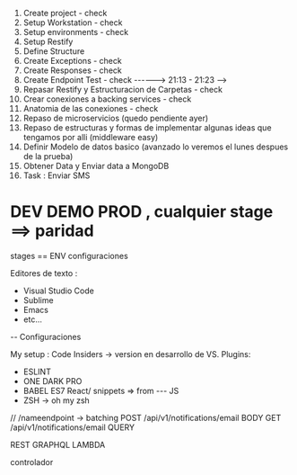1. Create project - check 
2. Setup Workstation - check
3. Setup environments - check
4. Setup Restify
5. Define Structure
6. Create Exceptions - check
7. Create Responses - check
8. Create Endpoint Test - check
------>
21:13 - 21:23 --> 
9. Repasar Restify y Estructuracion de Carpetas - check
10. Crear conexiones a backing services - check
11. Anatomia de las conexiones - check
12. Repaso de microservicios (quedo pendiente ayer)
13. Repaso de estructuras y formas de implementar algunas ideas que tengamos por alli (middleware easy)
14. Definir Modelo de datos basico (avanzado lo veremos el lunes despues de la prueba)
15. Obtener Data y Enviar data a MongoDB
16. Task : Enviar SMS

# DEV DEMO PROD , cualquier stage ==> paridad
stages == ENV configuraciones


Editores de texto :
- Visual Studio Code
- Sublime
- Emacs
- etc...

-- Configuraciones


My setup :
Code Insiders -> version en desarrollo de VS.
Plugins:
- ESLINT
- ONE DARK PRO
- BABEL ES7 React/ snippets => from --- JS
- ZSH -> oh my zsh



// /nameendpoint -> batching
POST /api/v1/notifications/email BODY
GET /api/v1/notifications/email QUERY


REST
GRAPHQL
LAMBDA

controlador